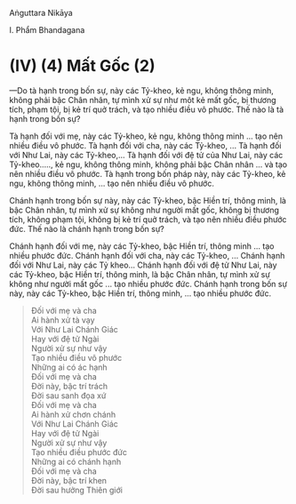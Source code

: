 Aṅguttara Nikāya

I. Phẩm Bhandagana

# (IV) (4) Mất Gốc (2)

—Do tà hạnh trong bốn sự, này các Tỷ-kheo, kẻ ngu, không thông minh, không phải bậc Chân nhân, tự mình xử sự như môt kẻ mất gốc, bị thương tích, phạm tội, bị kẻ trí quở trách, và tạo nhiều điều vô phước. Thế nào là tà hạnh trong bốn sự?

Tà hạnh đối với mẹ, này các Tỷ-kheo, kẻ ngu, không thông minh ... tạo nên nhiều điều vô phước. Tà hạnh đối với cha, này các Tỷ-kheo, ... Tà hạnh đối với Như Lai, này các Tỷ-kheo,... Tà hạnh đối với đệ tử của Như Lai, này các Tỷ-kheo....., kẻ ngu, không thông minh, không phải bậc Chân nhân ... và tạo nên nhiều điều vô phước. Tà hạnh trong bốn pháp này, này các Tỷ-kheo, kẻ ngu, không thông minh, ... tạo nên nhiều điều vô phước.

Chánh hạnh trong bốn sự này, này các Tỷ-kheo, bậc Hiền trí, thông minh, là bậc Chân nhân, tự mình xử sự không như người mất gốc, không bị thương tích, không phạm tội, không bị kẻ trí quở trách, và tạo nên nhiều điều phước đức. Thế nào là chánh hạnh trong bốn sự?

Chánh hạnh đối với mẹ, này các Tỷ-kheo, bậc Hiền trí, thông minh ... tạo nhiều phước đức. Chánh hạnh đối với cha, này các Tỷ-kheo, ... Chánh hạnh đối với Như Lai, này các Tỷ kheo... Chánh hạnh đối với đệ tử Như Lai, này các Tỷ-kheo, bậc Hiền trí, thông minh, là bậc Chân nhân, tự mình xử sự không như người mất gốc ... tạo nhiều phước đức. Chánh hạnh trong bốn sự này, này các Tỷ-kheo, bậc Hiền trí, thông minh, ... tạo nhiều phước đức.

> Ðối với mẹ và cha  
> Ai hành xử tà vạy  
> Với Như Lai Chánh Giác  
> Hay với đệ tử Ngài  
> Người xử sự như vậy  
> Tạo nhiều điều vô phước  
> Những ai có ác hạnh  
> Ðối với mẹ và cha  
> Ðời này, bậc trí trách  
> Ðời sau sanh đọa xứ  
> Ðối với mẹ và cha  
> Ai hành xử chơn chánh  
> Với Như Lai Chánh Giác  
> Hay với đệ tử Ngài  
> Người xử sự như vậy  
> Tạo nhiều điều phước đức  
> Những ai có chánh hạnh  
> Ðối với mẹ và cha  
> Ðời này, bậc trí khen  
> Ðời sau hưởng Thiên giới

